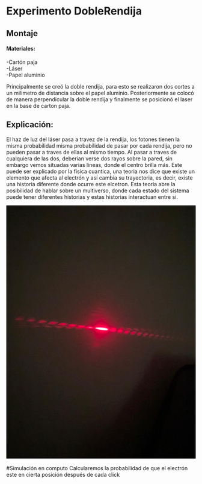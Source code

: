 # Experimento DobleRendija
## Montaje
#### Materiales:
-Cartón paja  
-Láser  
-Papel aluminio  

Principalmente se creó la doble rendija, para esto se realizaron dos cortes a un milimetro de distancia sobre el papel aluminio. Posteriormente se colocó de manera perpendicular la doble rendija y finalmente se posicionó el laser en la base de carton paja.

## Explicación:
El haz de luz del láser pasa a travez de la rendija, los fotones tienen la misma probabilidad misma probabilidad de pasar por cada rendija, pero no pueden pasar a traves de ellas al mismo tiempo.
Al pasar a traves de cualquiera de las dos, deberian verse dos rayos sobre la pared, sin embargo vemos situadas varias lineas, donde el centro brilla más. Este puede ser explicado por la fisica cuantica, una teoria nos dice que existe un elemento que afecta al electrón y así cambia su trayectoria, es decir, existe una historia diferente donde ocurre este elcetron. Esta teoria abre la posibilidad de hablar sobre un multiverso, donde cada estado del sistema puede tener diferentes historias y estas historias interactuan entre si.

![WhatsApp Image 2024-03-04 at 1.53.06 PM.jpeg](https://github.com/JeimyYaya/Experimento-Doble-Rendija/blob/7483d6d0a7eaf204f170d7d9771eae290198302f/WhatsApp%20Image%202024-03-04%20at%201.53.06%20PM.jpeg)

#Simulación en computo
Calcularemos la probabilidad de que el electrón este en cierta posición después de cada click


